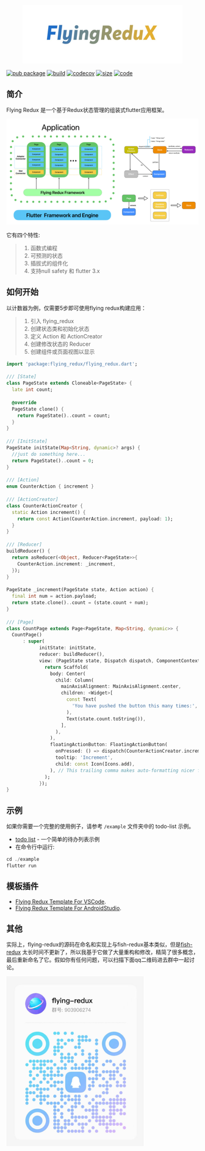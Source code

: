 <p align="center"><img src="./logo-mini.png" width="420" alt="flying-redux"></p>
<!-- <h1>Flying Redux</h1> -->

[![pub package](https://img.shields.io/pub/v/flying_redux.svg?label=flying_redux&color=blue)](https://pub.dev/packages/flying_redux)
[![build](https://github.com/GavinHome/flying-redux/actions/workflows/build.yml/badge.svg?branch=master)](https://github.com/GavinHome/flying-redux/actions/workflows/build.yml) [![codecov](https://codecov.io/gh/gavinhome/flying-redux/branch/master/graph/badge.svg)](https://codecov.io/gh/gvinhome/flying-redux)
[![size](https://img.shields.io/badge/size-35KB-blue)](https://github.com/GavinHome/flying-redux/tree/master/lib)
[![code](https://img.shields.io/badge/lines%20of%20code-1278-blue)](https://github.com/GavinHome/flying-redux/tree/master/lib)


## 简介

Flying Redux 是一个基于Redux状态管理的组装式flutter应用框架。

<p><img src="./flying-redux.png" alt="flying-redux-framework"></p>

它有四个特性:

> 1. 函数式编程
> 2. 可预测的状态
> 3. 插拔式的组件化
> 4. 支持null safety 和 flutter 3.x

## 如何开始

以计数器为例，仅需要5步即可使用flying redux构建应用：

> 1. 引入 flying_redux 
> 2. 创建状态类和初始化状态
> 3. 定义 Action 和 ActionCreator
> 4. 创建修改状态的 Reducer
> 5. 创建组件或页面视图以显示

```dart
import 'package:flying_redux/flying_redux.dart';

/// [State]
class PageState extends Cloneable<PageState> {
  late int count;

  @override
  PageState clone() {
    return PageState()..count = count;
  }
}

/// [InitState]
PageState initState(Map<String, dynamic>? args) {
  //just do something here...
  return PageState()..count = 0;
}

/// [Action]
enum CounterAction { increment }

/// [ActionCreator]
class CounterActionCreator {
  static Action increment() {
    return const Action(CounterAction.increment, payload: 1);
  }
}

/// [Reducer]
buildReducer() {
  return asReducer(<Object, Reducer<PageState>>{
    CounterAction.increment: _increment,
  });
}

PageState _increment(PageState state, Action action) {
  final int num = action.payload;
  return state.clone()..count = (state.count + num);
}

/// [Page]
class CountPage extends Page<PageState, Map<String, dynamic>> {
  CountPage()
      : super(
            initState: initState,
            reducer: buildReducer(),
            view: (PageState state, Dispatch dispatch, ComponentContext<PageState> ctx) {
              return Scaffold(
                body: Center(
                  child: Column(
                    mainAxisAlignment: MainAxisAlignment.center,
                    children: <Widget>[
                      const Text(
                        'You have pushed the button this many times:',
                      ),
                      Text(state.count.toString()),
                    ],
                  ),
                ),
                floatingActionButton: FloatingActionButton(
                  onPressed: () => dispatch(CounterActionCreator.increment()),
                  tooltip: 'Increment',
                  child: const Icon(Icons.add),
                ), // This trailing comma makes auto-formatting nicer for build methods.
              );
            });
}
```

## 示例

如果你需要一个完整的使用例子，请参考 `/example` 文件夹中的 todo-list 示例。

-   [todo list](example) - 一个简单的待办列表示例
-   在命令行中运行:

``` dart
cd ./example
flutter run
```

## 模板插件

- [Flying Redux Template For VSCode](https://github.com/GavinHome/flying-redux-template-for-vscode).
- [Flying Redux Template For AndroidStudio](https://github.com/GavinHome/flying-redux-template-for-as).

## 其他

实际上，flying-redux的源码在命名和实现上与fish-redux基本类似，但是[fish-redux](https://github.com/alibaba/fish-redux)
太长时间不更新了，所以我基于它做了大量重构和修改，精简了很多概念，最后重新命名了它。假如你有任何问题，可以扫描下面qq二维码进去群中一起讨论。

<p><img src="./qq.jpg" width="360" alt="qq"></p>
